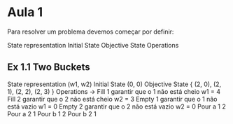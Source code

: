 # Aula 1

Para resolver um problema devemos começar por definir:

State representation
Initial State
Objective State
Operations


## Ex 1.1 Two Buckets

State representation (w1, w2)
Initial State (0, 0)
Objective State { (2, 0), (2, 1), (2, 2), (2, 3) }
Operations -> Fill 1       garantir que o 1 não está cheio     w1 = 4  
              Fill 2       garantir que o 2 não está cheio     w2 = 3
              Empty 1      garantir que o 1 não está vazio     w1 = 0
              Empty 2      garantir que o 2 não está vazio     w2 = 0
              Pour a 1 2   
              Pour a 2 1
              Pour b 1 2
              Pour b 2 1




